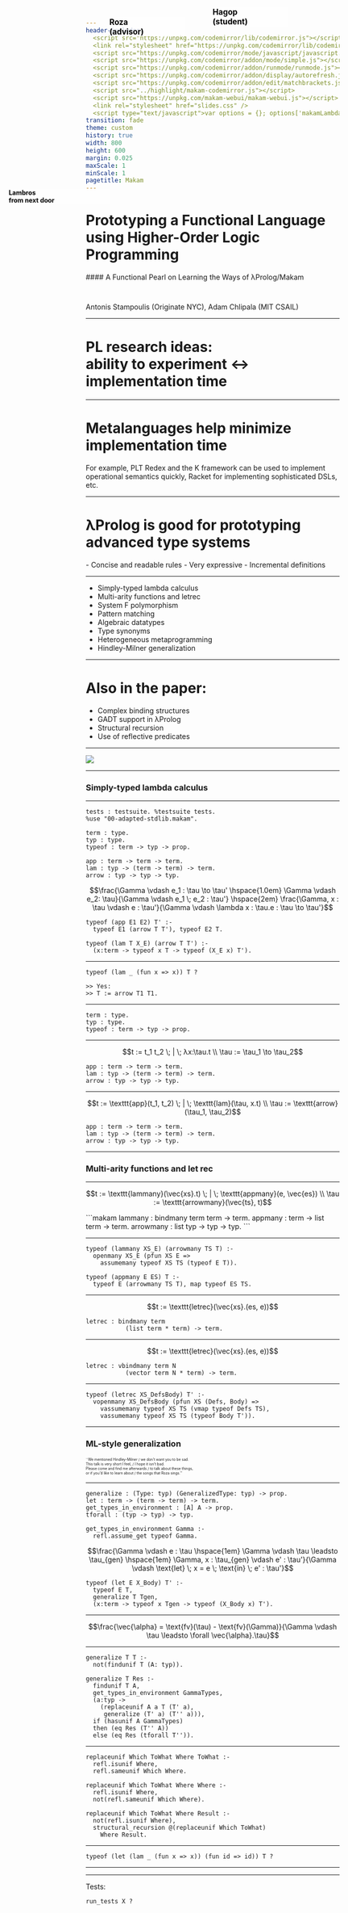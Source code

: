 ```yaml
---
header-includes:
  <script src="https://unpkg.com/codemirror/lib/codemirror.js"></script>
  <link rel="stylesheet" href="https://unpkg.com/codemirror/lib/codemirror.css" />
  <script src="https://unpkg.com/codemirror/mode/javascript/javascript.js"></script>
  <script src="https://unpkg.com/codemirror/addon/mode/simple.js"></script>
  <script src="https://unpkg.com/codemirror/addon/runmode/runmode.js"></script>
  <script src="https://unpkg.com/codemirror/addon/display/autorefresh.js"></script>
  <script src="https://unpkg.com/codemirror/addon/edit/matchbrackets.js"></script>
  <script src="../highlight/makam-codemirror.js"></script>
  <script src="https://unpkg.com/makam-webui/makam-webui.js"></script>
  <link rel="stylesheet" href="slides.css" />
  <script type="text/javascript">var options = {}; options['makamLambdaURL'] = 'https://gj20qvg6wb.execute-api.us-east-1.amazonaws.com/icfp2018talk/makam/query'; options['stateBlocksEditable'] = true; options['autoRefresh'] = true; options['matchBrackets'] = true; options['urlOfDependency'] = (function(filename) { return new URL("../justcode/" + filename, document.baseURI).href; }); makamWebUIOnLoad(options);</script>
transition: fade
theme: custom
history: true
width: 800
height: 600
margin: 0.025
maxScale: 1
minScale: 1
pagetitle: Makam
---
```


# Prototyping a Functional Language <br /> using Higher-Order Logic Programming

<div style="margin-top: 1em;">
#### A Functional Pearl on Learning the Ways of λProlog/Makam
</div>

<div style="margin-top: 3em;">
Antonis Stampoulis (Originate NYC), Adam Chlipala (MIT CSAIL)
</div>

---

# PL research ideas: <br/> ability to experiment ↔ implementation time

---

# Metalanguages help minimize implementation time

<aside class="notes">
For example, PLT Redex and the K framework can be used to implement operational semantics quickly, Racket for implementing sophisticated DSLs, etc.
</aside>

---

# λProlog is good for prototyping advanced type systems

<div class="fragment" data-fragment-index="1">
- Concise and readable rules
- Very expressive
- Incremental definitions
</div>

---

- Simply-typed lambda calculus
- Multi-arity functions and letrec
- System F polymorphism
- Pattern matching
- Algebraic datatypes
- Type synonyms
- Heterogeneous metaprogramming
- Hindley-Milner generalization

---

# Also in the paper:

- Complex binding structures
- GADT support in λProlog
- Structural recursion
- Use of reflective predicates

---

<img src="Smyrna_Trio.jpg" />

<div class="fragment" data-fragment-index="1">
<div style="position: absolute; top: 60px; left: 275px; color: black; font-weight: bold; font-size: 1.1em; background: rgba(255,255,255,0.8); width: 150px;">Roza<br/>(advisor)</div>
<div style="position: absolute; top: 40px; left: 480px; color: black; font-weight: bold; font-size: 1.1em; background: rgba(255,255,255,0.8); width: 150px;">Hagop<br/>(student)</div>
<div style="position: absolute; top: 400px; left: 75px; color: black; font-weight: bold; font-size: 0.9em; background: rgba(255,255,255,0.8); width: 200px;">Lambros<br/>from next door</div>
</div>

---

### Simply-typed lambda calculus

---

```makam-hidden
tests : testsuite. %testsuite tests.
%use "00-adapted-stdlib.makam".
```

```makam-hidden
term : type.
typ : type.
typeof : term -> typ -> prop.

app : term -> term -> term.
lam : typ -> (term -> term) -> term.
arrow : typ -> typ -> typ.
```

$$\frac{\Gamma \vdash e_1 : \tau \to \tau' \hspace{1.0em} \Gamma \vdash e_2: \tau}{\Gamma \vdash e_1 \; e_2 : \tau'} \hspace{2em} \frac{\Gamma, x : \tau \vdash e : \tau'}{\Gamma \vdash \lambda x : \tau.e : \tau \to \tau'}$$

```makam
typeof (app E1 E2) T' :-
  typeof E1 (arrow T T'), typeof E2 T.

typeof (lam T X_E) (arrow T T') :-
  (x:term -> typeof x T -> typeof (X_E x) T').
```

---

```makam
typeof (lam _ (fun x => x)) T ?
```
```makam-hidden
>> Yes:
>> T := arrow T1 T1.
```

---

```makam-noeval
term : type.
typ : type.
typeof : term -> typ -> prop.
```

---

$$t := t_1 t_2 \; | \; λx:\tau.t \\ \tau := \tau_1 \to \tau_2$$

```makam-noeval
app : term -> term -> term.
lam : typ -> (term -> term) -> term.
arrow : typ -> typ -> typ.
```

---

$$t := \texttt{app}(t_1, t_2) \; | \; \texttt{lam}(\tau, x.t) \\ \tau := \texttt{arrow}(\tau_1, \tau_2)$$

```makam-noeval
app : term -> term -> term.
lam : typ -> (term -> term) -> term.
arrow : typ -> typ -> typ.
```

---

### Multi-arity functions and let rec

---

$$t := \texttt{lammany}(\vec{xs}.t) \; | \; \texttt{appmany}(e, \vec{es}) \\ \tau := \texttt{arrowmany}(\vec{ts}, t)$$

<div class="fragment" data-fragment-index="1">
```makam
lammany : bindmany term term -> term.
appmany : term -> list term -> term.
arrowmany : list typ -> typ -> typ.
```
</div>

---

<!-- $$\frac{\Gamma, \vec{xs} : \vec{\tau{}s} \vdash e : \tau}{\Gamma \vdash \texttt{lammany}(\vec{xs}.e) : \vec{\tau{}s} \to \tau} \hspace{2em} \frac{\Gamma \vdash e : \vec{\tau{}s} \to \tau \hspace{1em} \forall i.\Gamma \vdash e_i : \tau_i}{\Gamma \vdash \texttt{appmany}(e, \vec{es})}$$ -->

```makam
typeof (lammany XS_E) (arrowmany TS T) :-
  openmany XS_E (pfun XS E =>
    assumemany typeof XS TS (typeof E T)).

typeof (appmany E ES) T :-
  typeof E (arrowmany TS T), map typeof ES TS.
```

---

$$t := \texttt{letrec}(\vec{xs}.(es, e))$$

```makam-noeval
letrec : bindmany term
           (list term * term) -> term.
```

---

$$t := \texttt{letrec}(\vec{xs}.(es, e))$$

```makam
letrec : vbindmany term N
           (vector term N * term) -> term.
```

---

```makam
typeof (letrec XS_DefsBody) T' :-
  vopenmany XS_DefsBody (pfun XS (Defs, Body) =>
    vassumemany typeof XS TS (vmap typeof Defs TS),
    vassumemany typeof XS TS (typeof Body T')).
```

---

### ML-style generalization

<p style="font-size: 0.5em;">
``We mentioned Hindley-Milner / we don't want you to be sad. <br />
This talk is very short I feel, / I hope it isn't bad. <br />
Please come and find me afterwards / to talk about these things,<br />
or if you'd like to learn about / the songs that Roza sings.''
</p>

---

```makam-hidden
generalize : (Type: typ) (GeneralizedType: typ) -> prop.
let : term -> (term -> term) -> term.
get_types_in_environment : [A] A -> prop.
tforall : (typ -> typ) -> typ.

get_types_in_environment Gamma :-
  refl.assume_get typeof Gamma.
```

$$\frac{\Gamma \vdash e : \tau \hspace{1em} \Gamma \vdash \tau \leadsto \tau_{gen} \hspace{1em} \Gamma, x : \tau_{gen} \vdash e' : \tau'}{\Gamma \vdash \text{let} \; x = e \; \text{in} \; e' : \tau'}$$

```makam
typeof (let E X_Body) T' :-
  typeof E T,
  generalize T Tgen,
  (x:term -> typeof x Tgen -> typeof (X_Body x) T').
```

---

$$\frac{\vec{\alpha} = \text{fv}(\tau) - \text{fv}(\Gamma)}{\Gamma \vdash \tau \leadsto \forall \vec{\alpha}.\tau}$$

---

```makam
generalize T T :-
  not(findunif T (A: typ)).

generalize T Res :-
  findunif T A,
  get_types_in_environment GammaTypes,
  (a:typ ->
    (replaceunif A a T (T' a),
     generalize (T' a) (T'' a))),
  if (hasunif A GammaTypes)
  then (eq Res (T'' A))
  else (eq Res (tforall T'')).
```

---

```makam-noeval
replaceunif Which ToWhat Where ToWhat :-
  refl.isunif Where,
  refl.sameunif Which Where.

replaceunif Which ToWhat Where Where :-
  refl.isunif Where,
  not(refl.sameunif Which Where).

replaceunif Which ToWhat Where Result :-
  not(refl.isunif Where),
  structural_recursion @(replaceunif Which ToWhat)
    Where Result.
```

---

```makam
typeof (let (lam _ (fun x => x)) (fun id => id)) T ?
```

---

---

Tests:

```makam-input
run_tests X ?
```
